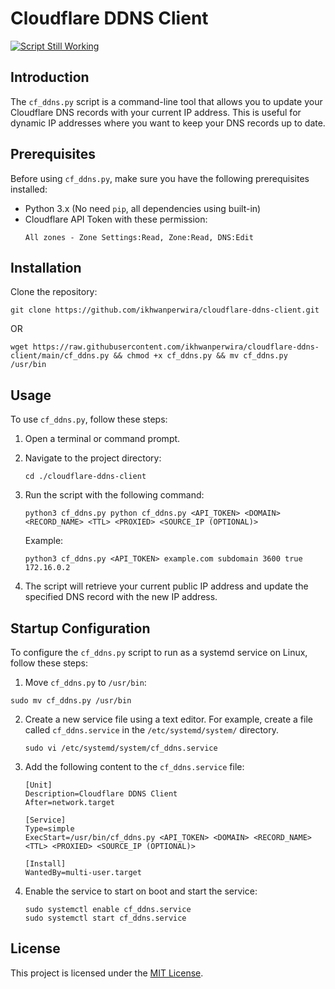 # Cloudflare DDNS Client

[![Script Still Working](https://github.com/ikhwanperwira/cloudflare-ddns-client/actions/workflows/main.yml/badge.svg)](https://github.com/ikhwanperwira/cloudflare-ddns-client/actions/workflows/main.yml)

## Introduction
The `cf_ddns.py` script is a command-line tool that allows you to update your Cloudflare DNS records with your current IP address. This is useful for dynamic IP addresses where you want to keep your DNS records up to date.

## Prerequisites
Before using `cf_ddns.py`, make sure you have the following prerequisites installed:

- Python 3.x (No need `pip`, all dependencies using built-in)
- Cloudflare API Token with these permission:
  ```
  All zones - Zone Settings:Read, Zone:Read, DNS:Edit
  ```

## Installation
Clone the repository:
  ```shell
  git clone https://github.com/ikhwanperwira/cloudflare-ddns-client.git
  ```

  OR

  ```shell
  wget https://raw.githubusercontent.com/ikhwanperwira/cloudflare-ddns-client/main/cf_ddns.py && chmod +x cf_ddns.py && mv cf_ddns.py /usr/bin
  ```

## Usage
To use `cf_ddns.py`, follow these steps:

1. Open a terminal or command prompt.

2. Navigate to the project directory:
    ```shell
    cd ./cloudflare-ddns-client
    ```

3. Run the script with the following command:
    ```shell
    python3 cf_ddns.py python cf_ddns.py <API_TOKEN> <DOMAIN> <RECORD_NAME> <TTL> <PROXIED> <SOURCE_IP (OPTIONAL)>
    ```

    Example:
    ```shell
    python3 cf_ddns.py <API_TOKEN> example.com subdomain 3600 true 172.16.0.2
    ```

4. The script will retrieve your current public IP address and update the specified DNS record with the new IP address.

## Startup Configuration

To configure the `cf_ddns.py` script to run as a systemd service on Linux, follow these steps:

1. Move `cf_ddns.py` to `/usr/bin`:
  ```shell
  sudo mv cf_ddns.py /usr/bin
  ```

2. Create a new service file using a text editor. For example, create a file called `cf_ddns.service` in the `/etc/systemd/system/` directory.
    ```shell
    sudo vi /etc/systemd/system/cf_ddns.service
    ```

3. Add the following content to the `cf_ddns.service` file:
    ```
    [Unit]
    Description=Cloudflare DDNS Client
    After=network.target

    [Service]
    Type=simple
    ExecStart=/usr/bin/cf_ddns.py <API_TOKEN> <DOMAIN> <RECORD_NAME> <TTL> <PROXIED> <SOURCE_IP (OPTIONAL)>

    [Install]
    WantedBy=multi-user.target
    ```

4. Enable the service to start on boot and start the service:
    ```shell
    sudo systemctl enable cf_ddns.service
    sudo systemctl start cf_ddns.service
    ```

## License
This project is licensed under the [MIT License](LICENSE).
